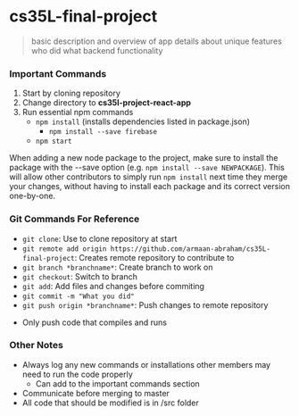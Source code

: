 # cs35L-final-project

>basic description and overview of app
>details about unique features 
>who did what
>backend functionality

### Important Commands
1. Start by cloning repository
2. Change directory to **cs35l-project-react-app**
3. Run essential npm commands
    - ```npm install``` (installs dependencies listed in package.json)
        - ```npm install --save firebase```
    - ```npm start```

When adding a new node package to the project, make sure to install the package with the --save option (e.g. ```npm install --save NEWPACKAGE```). This will allow other contributors to simply run ```npm install``` next time they merge your changes, without having to install each package and its correct version one-by-one.

### Git Commands For Reference
- ```git clone```: Use to clone repository at start
- ```git remote add origin https://github.com/armaan-abraham/cs35L-final-project```: Creates remote repository to contribute to
- ```git branch *branchname*```: Create branch to work on
- ```git checkout```: Switch to branch 
- ```git add```: Add files and changes before commiting
- ```git commit -m "What you did"```
- ```git push origin *branchname*```: Push changes to remote repository
* Only push code that compiles and runs

### Other Notes
- Always log any new commands or installations other members may need to run the code properly
    - Can add to the important commands section
- Communicate before merging to master
- All code that should be modified is in /src folder

